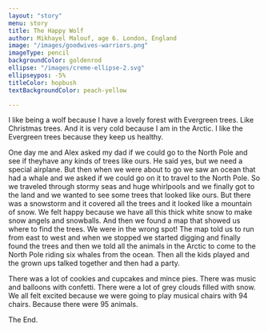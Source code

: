 ```yaml
---
layout: "story"
menu: story
title: The Happy Wolf
author: Mikhayel Malouf, age 6. London, England
image: "/images/goodwives-warriors.png"
imageType: pencil
backgroundColor: goldenrod
ellipse: "/images/creme-ellipse-2.svg"
ellipseypos: -5%
titleColor: hopbush
textBackgroundColor: peach-yellow

---
```

I like being a wolf because I have a lovely forest with Evergreen trees. Like Christmas trees. And it is very cold because I am in the Arctic. I like the Evergreen trees because they keep us healthy.

One day me and Alex asked my dad if we could go to the North Pole and see if theyhave any kinds of trees like ours. He said yes, but we need a special airplane. But then when we were about to go we saw an ocean that had a whale and we asked if we could go on it to travel to the North Pole. So we traveled through stormy seas and huge whirlpools and we finally got to the land and we wanted to see some trees that looked like ours. But there was a snowstorm and it covered all the trees and it looked like a mountain of snow. We felt happy because we have all this thick white snow to make snow angels and snowballs. And then we found a map that showed us where to find the trees. We were in the wrong spot! The map told us to run from east to west and when we stopped we started digging and finally found the trees and then we told all the animals in the Arctic to come to the North Pole riding six whales from the ocean. Then all the kids played and the grown ups talked together and then had a party.

There was a lot of cookies and cupcakes and mince pies. There was music and balloons with confetti. There were a lot of grey clouds filled with snow. We all felt excited because we were going to play musical chairs with 94 chairs. Because there were 95 animals.

The End.